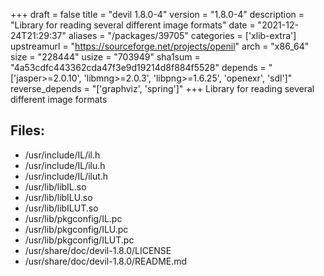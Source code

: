 +++
draft = false
title = "devil 1.8.0-4"
version = "1.8.0-4"
description = "Library for reading several different image formats"
date = "2021-12-24T21:29:37"
aliases = "/packages/39705"
categories = ['xlib-extra']
upstreamurl = "https://sourceforge.net/projects/openil"
arch = "x86_64"
size = "228444"
usize = "703949"
sha1sum = "4a53cdfc443362cda47f3e9d19214d8f884f5528"
depends = "['jasper>=2.0.10', 'libmng>=2.0.3', 'libpng>=1.6.25', 'openexr', 'sdl']"
reverse_depends = "['graphviz', 'spring']"
+++
Library for reading several different image formats

## Files: 
* /usr/include/IL/il.h
* /usr/include/IL/ilu.h
* /usr/include/IL/ilut.h
* /usr/lib/libIL.so
* /usr/lib/libILU.so
* /usr/lib/libILUT.so
* /usr/lib/pkgconfig/IL.pc
* /usr/lib/pkgconfig/ILU.pc
* /usr/lib/pkgconfig/ILUT.pc
* /usr/share/doc/devil-1.8.0/LICENSE
* /usr/share/doc/devil-1.8.0/README.md
